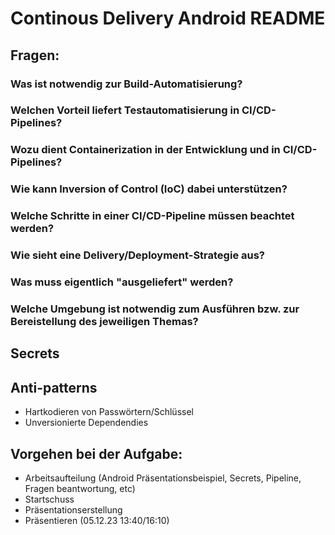 # Continous Delivery Android README

## Fragen:
### Was ist notwendig zur Build-Automatisierung?

### Welchen Vorteil liefert Testautomatisierung in CI/CD-Pipelines?

### Wozu dient Containerization in der Entwicklung und in CI/CD-Pipelines?

### Wie kann Inversion of Control (IoC) dabei unterstützen?

### Welche Schritte in einer CI/CD-Pipeline müssen beachtet werden?

### Wie sieht eine Delivery/Deployment-Strategie aus?

### Was muss eigentlich "ausgeliefert" werden?

### Welche Umgebung ist notwendig zum Ausführen bzw. zur Bereistellung des jeweiligen Themas?

## Secrets

## Anti-patterns
- Hartkodieren von Passwörtern/Schlüssel
- Unversionierte Dependendies

## Vorgehen bei der Aufgabe:
- Arbeitsaufteilung (Android Präsentationsbeispiel, Secrets, Pipeline, Fragen beantwortung, etc)
- Startschuss
- Präsentationserstellung
- Präsentieren (05.12.23 13:40/16:10)
